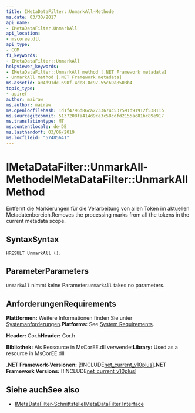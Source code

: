 ```yaml
---
title: IMetaDataFilter::UnmarkAll-Methode
ms.date: 03/30/2017
api_name:
- IMetaDataFilter.UnmarkAll
api_location:
- mscoree.dll
api_type:
- COM
f1_keywords:
- IMetaDataFilter::UnmarkAll
helpviewer_keywords:
- IMetaDataFilter::UnmarkAll method [.NET Framework metadata]
- UnmarkAll method [.NET Framework metadata]
ms.assetid: a04d91dc-690f-4de8-8c97-55c69a8503b4
topic_type:
- apiref
author: mairaw
ms.author: mairaw
ms.openlocfilehash: 1d1f4796d86ca2733674c537591d91912f53811b
ms.sourcegitcommit: 5137208fa414d9ca3c58cdfd2155ac81bc89e917
ms.translationtype: MT
ms.contentlocale: de-DE
ms.lasthandoff: 03/06/2019
ms.locfileid: "57485641"
---
```

# <a name="imetadatafilterunmarkall-method"></a><span data-ttu-id="b63ea-102">IMetaDataFilter::UnmarkAll-Methode</span><span class="sxs-lookup"><span data-stu-id="b63ea-102">IMetaDataFilter::UnmarkAll Method</span></span>
<span data-ttu-id="b63ea-103">Entfernt die Markierungen für die Verarbeitung von allen Token im aktuellen Metadatenbereich.</span><span class="sxs-lookup"><span data-stu-id="b63ea-103">Removes the processing marks from all the tokens in the current metadata scope.</span></span>  
  
## <a name="syntax"></a><span data-ttu-id="b63ea-104">Syntax</span><span class="sxs-lookup"><span data-stu-id="b63ea-104">Syntax</span></span>  
  
```  
HRESULT UnmarkAll ();  
```  
  
## <a name="parameters"></a><span data-ttu-id="b63ea-105">Parameter</span><span class="sxs-lookup"><span data-stu-id="b63ea-105">Parameters</span></span>  
 <span data-ttu-id="b63ea-106">`UnmarkAll` nimmt keine Parameter.</span><span class="sxs-lookup"><span data-stu-id="b63ea-106">`UnmarkAll` takes no parameters.</span></span>  
  
## <a name="requirements"></a><span data-ttu-id="b63ea-107">Anforderungen</span><span class="sxs-lookup"><span data-stu-id="b63ea-107">Requirements</span></span>  
 <span data-ttu-id="b63ea-108">**Plattformen:** Weitere Informationen finden Sie unter [Systemanforderungen](../../../../docs/framework/get-started/system-requirements.md).</span><span class="sxs-lookup"><span data-stu-id="b63ea-108">**Platforms:** See [System Requirements](../../../../docs/framework/get-started/system-requirements.md).</span></span>  
  
 <span data-ttu-id="b63ea-109">**Header:** Cor.h</span><span class="sxs-lookup"><span data-stu-id="b63ea-109">**Header:** Cor.h</span></span>  
  
 <span data-ttu-id="b63ea-110">**Bibliothek:** Als Ressource in MsCorEE.dll verwendet</span><span class="sxs-lookup"><span data-stu-id="b63ea-110">**Library:** Used as a resource in MsCorEE.dll</span></span>  
  
 <span data-ttu-id="b63ea-111">**.NET Framework-Versionen:** [!INCLUDE[net_current_v10plus](../../../../includes/net-current-v10plus-md.md)]</span><span class="sxs-lookup"><span data-stu-id="b63ea-111">**.NET Framework Versions:** [!INCLUDE[net_current_v10plus](../../../../includes/net-current-v10plus-md.md)]</span></span>  
  
## <a name="see-also"></a><span data-ttu-id="b63ea-112">Siehe auch</span><span class="sxs-lookup"><span data-stu-id="b63ea-112">See also</span></span>
- [<span data-ttu-id="b63ea-113">IMetaDataFilter-Schnittstelle</span><span class="sxs-lookup"><span data-stu-id="b63ea-113">IMetaDataFilter Interface</span></span>](../../../../docs/framework/unmanaged-api/metadata/imetadatafilter-interface.md)
